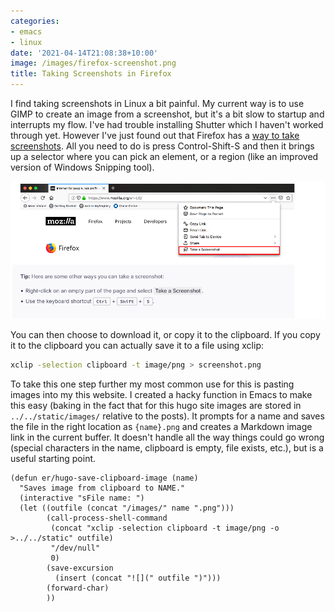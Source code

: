 ```yaml
---
categories:
- emacs
- linux
date: '2021-04-14T21:08:38+10:00'
image: /images/firefox-screenshot.png
title: Taking Screenshots in Firefox
---
```


I find taking screenshots in Linux a bit painful.
My current way is to use GIMP to create an image from a screenshot, but it's a bit slow to startup and interrupts my flow.
I've had trouble installing Shutter which I haven't worked through yet.
However I've just found out that Firefox has a [way to take screenshots](https://support.mozilla.org/en-US/kb/firefox-screenshots).
All you need to do is press Control-Shift-S and then it brings up a selector where you can pick an element, or a region (like an improved version of Windows Snipping tool).

![Taking Screenshots in Firefox](/images/firefox-screenshot.png)

You can then choose to download it, or copy it to the clipboard.
If you copy it to the clipboard you can actually save it to a file using xclip:

```sh
xclip -selection clipboard -t image/png > screenshot.png
```

To take this one step further my most common use for this is pasting images into my this website.
I created a hacky function in Emacs to make this easy (baking in the fact that for this hugo site images are stored in `../../static/images/` relative to the posts).
It prompts for a name and saves the file in the right location as `{name}.png` and creates a Markdown image link in the current buffer.
It doesn't handle all the way things could go wrong (special characters in the name, clipboard is empty, file exists, etc.), but is a useful starting point.

```elisp
(defun er/hugo-save-clipboard-image (name)
  "Saves image from clipboard to NAME."
  (interactive "sFile name: ")
  (let ((outfile (concat "/images/" name ".png")))
        (call-process-shell-command
         (concat "xclip -selection clipboard -t image/png -o >../../static" outfile)
         "/dev/null"
         0)
        (save-excursion
          (insert (concat "![](" outfile ")")))
        (forward-char)
        ))
```
